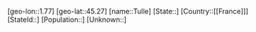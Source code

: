 ﻿---
location: [45.27,1.77]
type: City
tags:
- geo/City


SpocWebEntityId: 35039
isDeleted: false
confidential: public

---
[geo-lon::1.77]
[geo-lat::45.27]
[name::Tulle]
[State::]
[Country::[[France]]]
[StateId::]
[Population::]
[Unknown::]

